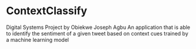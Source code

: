 # ContextClassify
Digital Systems Project by Obiekwe Joseph Agbu
An application that is able to identify the sentiment of a given tweet based on context cues trained by a machine learning model
